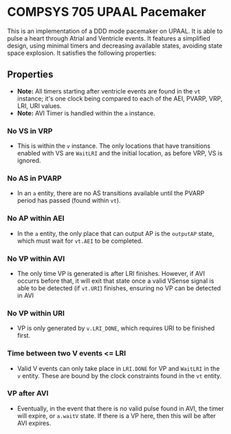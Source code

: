 # COMPSYS 705 UPAAL Pacemaker
This is an implementation of a DDD mode pacemaker on UPAAL. It is able to pulse a heart through Atrial and Ventricle events. It features a simplified design, using minimal timers and decreasing available states, avoiding state space explosion. It satisfies the following properties:

## Properties
- **Note:** All timers starting after ventricle events are found in the `vt` instance; it's one clock being compared to each of the AEI, PVARP, VRP, LRI, URI values.
- **Note:** AVI Timer is handled within the `a` instance.

### No VS in VRP
- This is within the `v` instance. The only locations that have transitions enabled with VS are `WaitLRI` and the initial location, as before VRP, VS is ignored.

### No AS in PVARP
- In an `a` entity, there are no AS transitions available until the PVARP period has passed (found within `vt`).

### No AP within AEI
- In the `a` entity, the only place that can output AP is the `outputAP` state, which must wait for `vt.AEI` to be completed.

### No VP within AVI
- The only time VP is generated is after LRI finishes. However, if AVI occurrs before that, it will exit that state once a valid VSense signal is able to be detected (if `vt.URI`) finishes, ensuring no VP can be detected in AVI

### No VP within URI
- VP is only generated by `v.LRI_DONE`, which requires URI to be finished first.

### Time between two V events <= LRI
- Valid V events can only take place in `LRI.DONE` for VP and `WaitLRI` in the `v` entity. These are bound by the clock constraints found in the `vt` entity.

### VP after AVI
- Eventually, in the event that there is no valid pulse found in AVI, the timer will expire, or `a.waitV` state. If there is a VP here, then this will be after AVI expires.